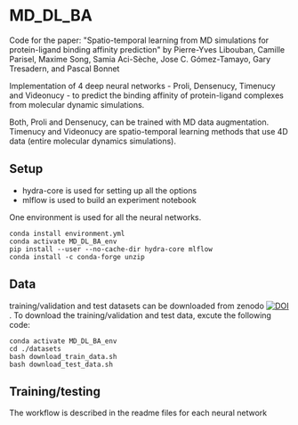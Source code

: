 # MD_DL_BA

Code for the paper: "Spatio-temporal learning from MD simulations for protein-ligand binding affinity prediction" by Pierre-Yves Libouban, Camille Parisel, Maxime Song, Samia Aci-Sèche, Jose C. Gómez-Tamayo, Gary Tresadern, and Pascal Bonnet

Implementation of 4 deep neural networks - Proli, Densenucy, Timenucy and Videonucy - to predict the binding affinity of protein-ligand complexes from molecular dynamic simulations.

Both, Proli and Densenucy, can be trained with MD data augmentation.
Timenucy and Videonucy are spatio-temporal learning methods that use 4D data (entire molecular dynamics simulations).

## Setup

* hydra-core is used for setting up all the options
* mlflow is used to build an experiment notebook

One environment is used for all the neural networks.

``` 
conda install environment.yml
conda activate MD_DL_BA_env
pip install --user --no-cache-dir hydra-core mlflow
conda install -c conda-forge unzip
```

## Data
training/validation and test datasets can be downloaded from zenodo [![DOI](https://zenodo.org/badge/DOI/10.5281/zenodo.10390550.svg)](https://doi.org/10.5281/zenodo.10390550).
To download the training/validation and test data, excute the following code:
``` 
conda activate MD_DL_BA_env
cd ./datasets
bash download_train_data.sh
bash download_test_data.sh
```

## Training/testing
The workflow is described in the readme files for each neural network
